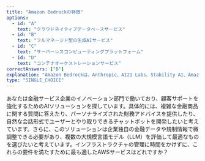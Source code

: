 ```yaml
---
title: "Amazon Bedrockの特徴"
options:
  - id: "A"
    text: "クラウドネイティブデータベースサービス"
  - id: "B"
    text: "フルマネージド型の生成AIサービス"
  - id: "C"
    text: "サーバーレスコンピューティングプラットフォーム"
  - id: "D"
    text: "コンテナオーケストレーションサービス"
correctAnswers: ["B"]
explanation: "Amazon Bedrockは、Anthropic、AI21 Labs、Stability AI、Amazonなど、複数のプロバイダーの基盤モデル（FM）にアクセスできるフルマネージド型の生成AIサービスです。APIを通じて様々な基盤モデルを利用でき、プライベートデータでモデルをカスタマイズすることも可能です。クラウドネイティブデータベースはAmazon DynamoDBなど、サーバーレスコンピューティングはAWS Lambda、コンテナオーケストレーションはAmazon ECSやEKSの機能です。"
type: "SINGLE_CHOICE"
---
```


あなたは金融サービス企業のイノベーション部門で働いており、顧客サポートを強化するためのAIソリューションを探しています。具体的には、複雑な金融商品に関する質問に答えたり、パーソナライズされた財務アドバイスを提供したり、自然な会話形式でユーザーとやり取りできるチャットボットを開発したいと考えています。さらに、このソリューションは企業独自の金融データや規制情報で微調整できる必要があり、複数の大規模言語モデル（LLM）を評価して最適なものを選びたいと考えています。インフラストラクチャの管理に時間をかけずに、これらの要件を満たすために最も適したAWSサービスはどれですか？